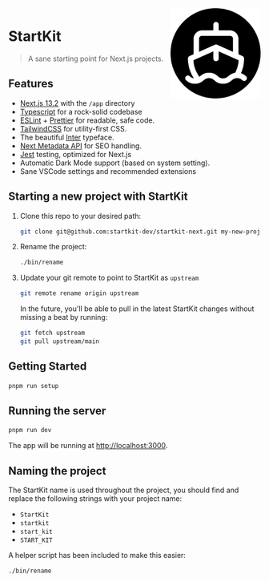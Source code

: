 <img src="./public/apple-touch-icon.png" align="right" />

# StartKit

> A sane starting point for Next.js projects.

## Features

- [Next.js 13.2](https://nextjs.org) with the `/app` directory
- [Typescript](https://www.typescriptlang.org/) for a rock-solid codebase
- [ESLint](https://eslint.org/) + [Prettier](https://prettier.io/) for readable, safe code.
- [TailwindCSS](https://tailwindcss.com/) for utility-first CSS.
- The beautiful [Inter](https://rsms.me/inter/) typeface.
- [Next Metadata API](https://beta.nextjs.org/docs/api-reference/metadata) for SEO handling.
- [Jest](https://jestjs.io/) testing, optimized for Next.js
- Automatic Dark Mode support (based on system setting).
- Sane VSCode settings and recommended extensions

## Starting a new project with StartKit

1. Clone this repo to your desired path:

    ```sh
    git clone git@github.com:startkit-dev/startkit-next.git my-new-project
    ```

2. Rename the project:

    ```sh
    ./bin/rename
    ```

3. Update your git remote to point to StartKit as `upstream`

    ```sh
    git remote rename origin upstream
    ```

    In the future, you'll be able to pull in the latest StartKit changes without
    missing a beat by running:

    ```sh
    git fetch upstream
    git pull upstream/main
    ```

## Getting Started

```sh
pnpm run setup
```

## Running the server

```bash
pnpm run dev
```

The app will be running at [http://localhost:3000](http://localhost:3000).

## Naming the project

The StartKit name is used throughout the project, you should find and replace
the following strings with your project name:

- `StartKit`
- `startkit`
- `start_kit`
- `START_KIT`

A helper script has been included to make this easier:

```sh
./bin/rename
```
